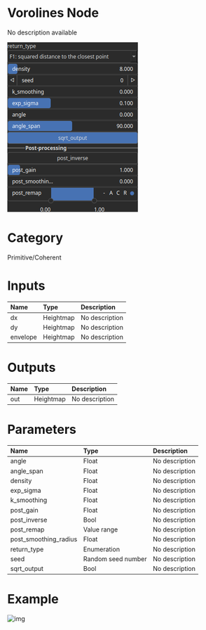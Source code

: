 
Vorolines Node
==============


No description available



![img](../../images/nodes/Vorolines_settings.png)


# Category


Primitive/Coherent
# Inputs

|Name|Type|Description|
| :--- | :--- | :--- |
|dx|Heightmap|No description|
|dy|Heightmap|No description|
|envelope|Heightmap|No description|

# Outputs

|Name|Type|Description|
| :--- | :--- | :--- |
|out|Heightmap|No description|

# Parameters

|Name|Type|Description|
| :--- | :--- | :--- |
|angle|Float|No description|
|angle_span|Float|No description|
|density|Float|No description|
|exp_sigma|Float|No description|
|k_smoothing|Float|No description|
|post_gain|Float|No description|
|post_inverse|Bool|No description|
|post_remap|Value range|No description|
|post_smoothing_radius|Float|No description|
|return_type|Enumeration|No description|
|seed|Random seed number|No description|
|sqrt_output|Bool|No description|

# Example


![img](../../images/nodes/Vorolines.png)

